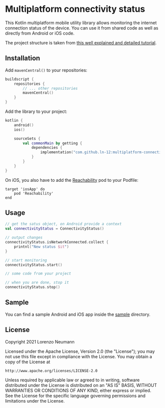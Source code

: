 # Multiplatform connectivity status

This Kotlin multiplatform mobile utility library allows monitoring the internet connection status of the device. You can use it from shared code as well as directly from Android or iOS code.

The project structure is taken from [this well explained and detailed tutorial](https://dev.to/kotlin/how-to-build-and-publish-a-kotlin-multiplatform-library-creating-your-first-library-1bp8
). 
## Installation 

Add `mavenCentral()` to your repositories:
``` kotlin
buildscript {
    repositories {
        // ... other repositories
        mavenCentral()
    }
}
```

Add the library to your project:
``` kotlin
kotlin {
    android()
    ios()

    sourceSets {
        val commonMain by getting {
            dependencies {
                implementation("com.github.ln-12:multiplatform-connectivity-status:1.0.0")
            }
        }
    }
}
```

On iOS, you also have to add the [Reachability](https://github.com/tonymillion/Reachability) pod to your Podfile:
```
target 'iosApp' do
    pod 'Reachability'
end 
```

## Usage 

``` kotlin
// get the satus object, on Android provide a context
val connectivityStatus = ConnectivityStatus()

// output changes
connectivityStatus.isNetworkConnected.collect {
    printnl("New status $it")
}

// start monitoring
connectivityStatus.start()

// some code from your project

// when you are done, stop it
connectivityStatus.stop()
```

## Sample

You can find a sample Android and iOS app inside the [sample](./sample) directory.

## License

Copyright 2021 Lorenzo Neumann

Licensed under the Apache License, Version 2.0 (the "License");
you may not use this file except in compliance with the License.
You may obtain a copy of the License at

    http://www.apache.org/licenses/LICENSE-2.0

Unless required by applicable law or agreed to in writing, software
distributed under the License is distributed on an "AS IS" BASIS,
WITHOUT WARRANTIES OR CONDITIONS OF ANY KIND, either express or implied.
See the License for the specific language governing permissions and
limitations under the License.

